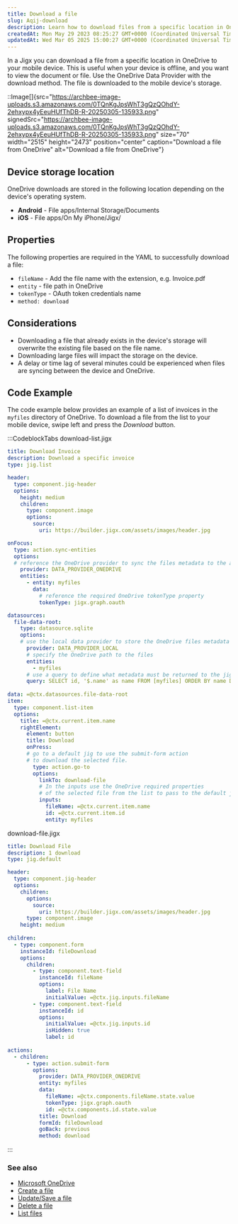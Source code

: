 ```yaml
---
title: Download a file
slug: Aqij-download
description: Learn how to download files from a specific location in OneDrive to your mobile device using the OneDrive Data Provider and download method.
createdAt: Mon May 29 2023 08:25:27 GMT+0000 (Coordinated Universal Time)
updatedAt: Wed Mar 05 2025 15:00:27 GMT+0000 (Coordinated Universal Time)
---
```


In a Jigx you can download a file from a specific location in OneDrive to your mobile device. This is useful when your device is offline, and you want to view the document or file. Use the OneDrive Data Provider with the download method. The file is downloaded to the mobile device's storage.&#x20;

::Image[]{src="https://archbee-image-uploads.s3.amazonaws.com/0TQnKgJpsWhT3gQzQOhdY-2ehxypx4yEeuHUfThDB-R-20250305-135933.png" signedSrc="https://archbee-image-uploads.s3.amazonaws.com/0TQnKgJpsWhT3gQzQOhdY-2ehxypx4yEeuHUfThDB-R-20250305-135933.png" size="70" width="2515" height="2473" position="center" caption="Download a file from OneDrive" alt="Download a file from OneDrive"}

## &#x20;Device storage location

OneDrive downloads are stored in the following location depending on the device's operating system.

- **Android** - File apps/Internal Storage/Documents
- **iOS** - File apps/On My iPhone/Jigx/

## Properties

The following properties are required in the YAML to successfully download a file:

- `fileName` - Add the file name with the extension, e.g. Invoice.pdf&#x20;
- `entity` - file path in OneDrive
- `tokenType` - OAuth token credentials name
- `method: download`

## Considerations

- Downloading a file that already exists in the device's storage will overwrite the existing file based on the file name.
- Downloading large files will impact the storage on the device.
- A delay or time lag of several minutes could be experienced when files are syncing between the device and OneDrive.

## Code Example

The code example below provides an example of a list of invoices in the `myfiles` directory of OneDrive. To download a file from the list to your mobile device, swipe left and press the *Download* button.

:::CodeblockTabs
download-list.jigx

```yaml
title: Download Invoice
description: Download a specific invoice
type: jig.list

header:
  type: component.jig-header
  options:
    height: medium
    children:
      type: component.image
      options:
        source:
          uri: https://builder.jigx.com/assets/images/header.jpg

onFocus:
  type: action.sync-entities
  options:
  # reference the OneDrive provider to sync the files metadata to the app local provider
    provider: DATA_PROVIDER_ONEDRIVE
    entities:
      - entity: myfiles
        data: 
          # reference the required OneDrive tokenType property 
          tokenType: jigx.graph.oauth

datasources:
  file-data-root:
    type: datasource.sqlite
    options:
    # use the local data provider to store the OneDrive files metadata
      provider: DATA_PROVIDER_LOCAL
      # specify the OneDrive path to the files 
      entities:
        - myfiles
      # use a query to define what metadata must be returned to the jig  
      query: SELECT id, '$.name' as name FROM [myfiles] ORDER BY name DESC
    
data: =@ctx.datasources.file-data-root
item:
  type: component.list-item
  options:
    title: =@ctx.current.item.name
    rightElement: 
      element: button
      title: Download
      onPress: 
      # go to a default jig to use the submit-form action
      # to download the selected file. 
        type: action.go-to
        options:
          linkTo: download-file
          # In the inputs use the OneDrive required properties
          # of the selected file from the list to pass to the default jig
          inputs:
            fileName: =@ctx.current.item.name
            id: =@ctx.current.item.id
            entity: myfiles
```

download-file.jigx

```yaml
title: Download File
description: 1 download
type: jig.default

header:
  type: component.jig-header
  options:
    children:
      options:
        source:
          uri: https://builder.jigx.com/assets/images/header.jpg
      type: component.image
    height: medium  
        
children:
  - type: component.form
    instanceId: fileDownload
    options:
      children:
        - type: component.text-field
          instanceId: fileName
          options:
            label: File Name
            initialValue: =@ctx.jig.inputs.fileName
        - type: component.text-field
          instanceId: id
          options:
            initialValue: =@ctx.jig.inputs.id
            isHidden: true
            label: id
          
actions:
  - children:
      - type: action.submit-form
        options: 
          provider: DATA_PROVIDER_ONEDRIVE
          entity: myfiles
          data: 
            fileName: =@ctx.components.fileName.state.value
            tokenType: jigx.graph.oauth
            id: =@ctx.components.id.state.value
          title: Download 
          formId: fileDownload
          goBack: previous
          method: download
```
:::

### See also

- [Microsoft OneDrive]()
- [Create a file](<./Create a file.md>)
- [Update/Save a file](<./Update_Save a file.md>)
- [Delete a file](<./Delete a file.md>)
- [List files](<./List files.md>)

